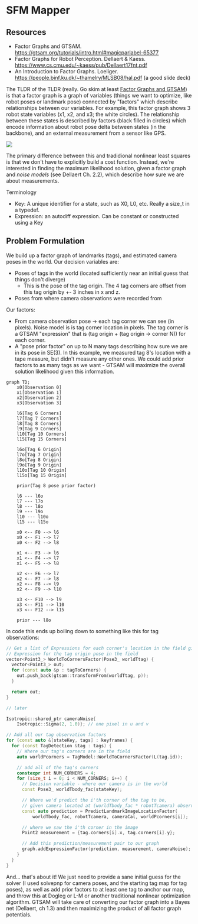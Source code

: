 # SFM Mapper

## Resources

- Factor Graphs and GTSAM. https://gtsam.org/tutorials/intro.html#magicparlabel-65377
- Factor Graphs for Robot Perception. Dellaert & Kaess. https://www.cs.cmu.edu/~kaess/pub/Dellaert17fnt.pdf 
- An Introduction to Factor Graphs. Loeliger. https://people.binf.ku.dk/~thamelry/MLSB08/hal.pdf (a good slide deck)

The TLDR of the TLDR (really. Go skim at least [Factor Graphs and GTSAM](https://gtsam.org/tutorials/intro.html#magicparlabel-65411)) is that a factor graph is a graph of variables (things we want to optimize, like robot poses or landmark pose) connected by "factors" which describe relationships between our variables. For example, this factor graph shows 3 robot state variables (x1, x2, and x3; the white circles). The relationship between these states is described by factors (black filled in circles) which encode information about robot pose delta between states (in the backbone), and an external measurement from a sensor like GPS.

![](https://gtsam.org/tutorials/intro-images/5_Users_dellaert_git_github_doc_images_FactorGraph2.png)

The primary difference between this and tradidional nonlinear least squares is that we don't have to explicitly build a cost function. Instead, we're interested in finding the maximum likelihood solution, given a factor graph and *noise models* (see Dellaert Ch. 2.2), which describe how sure we are about measurements.

Terminology
- Key: A unique identifier for a state, such as X0, L0, etc. Really a size_t in a typedef.
- Expression: an autodiff expression. Can be constant or constructed using a Key

## Problem Formulation

We build up a factor graph of landmarks (tags), and estimated camera poses in the world. Our decision variables are:
- Poses of tags in the world (located sufficiently near an initial guess that things don't diverge)
  - This is the pose of the tag origin. The 4 tag corners are offset from this tag origin by +- 3 inches in x and z.
- Poses from where camera observations were recorded from

Our factors:
- From camera observation pose -> each tag corner we can see (in pixels). Noise model is is tag corner location in pixels. The tag corner is a GTSAM "expression" that is (tag origin + (tag origin -> corner N)) for each corner.
- A "pose prior factor" on up to N many tags describing how sure we are in its pose in SE(3). In this example, we measured tag 8's location with a tape measure, but didn't measure any other ones. We could add prior factors to as many tags as we want - GTSAM will maximize the overall solution likelihood given this information.


```mermaid
graph TD;
    x0[Observation 0]
    x1[Observation 1]
    x2[Observation 2]
    x3[Observation 3]

    l6[Tag 6 Corners]
    l7[Tag 7 Corners]
    l8[Tag 8 Corners]
    l9[Tag 9 Corners]
    l10[Tag 10 Corners]
    l15[Tag 15 Corners]

    l6o[Tag 6 Origin]
    l7o[Tag 7 Origin]
    l8o[Tag 8 Origin]
    l9o[Tag 9 Origin]
    l10o[Tag 10 Origin]
    l15o[Tag 15 Origin]

    prior(Tag 8 pose prior factor)

    l6 --- l6o
    l7 --- l7o
    l8 --- l8o
    l9 --- l9o
    l10 --- l10o
    l15 --- l15o

    x0 <-- F0 --> l6
    x0 <-- F1 --> l7
    x0 <-- F2 --> l8

    x1 <-- F3 --> l6
    x1 <-- F4 --> l7
    x1 <-- F5 --> l8

    x2 <-- F6 --> l7
    x2 <-- F7 --> l8
    x2 <-- F8 --> l9
    x2 <-- F9 --> l10

    x3 <-- F10 --> l9
    x3 <-- F11 --> l10
    x3 <-- F12 --> l15

    prior --- l8o
```

In code this ends up boiling down to something like this for tag observations:

```cpp
// Get a list of Expressions for each corner's location in the field given an
// Expression for the tag origin pose in the field
vector<Point3_> WorldToCornersFactor(Pose3_ worldTtag) {
  vector<Point3_> out;
  for (const auto &p : tagToCorners) {
    out.push_back(gtsam::transformFrom(worldTtag, p));
  }

  return out;
}

// later

Isotropic::shared_ptr cameraNoise{
    Isotropic::Sigma(2, 1.0)}; // one pixel in u and v

// Add all our tag observation factors
for (const auto &[stateKey, tags] : keyframes) {
  for (const TagDetection &tag : tags) {
    // Where our tag's corners are in the field
    auto worldPcorners = TagModel::WorldToCornersFactor(L(tag.id));

    // add all of the tag's corners
    constexpr int NUM_CORNERS = 4;
    for (size_t i = 0; i < NUM_CORNERS; i++) {
      // Decision variable - where our camera is in the world
      const Pose3_ worldTbody_fac(stateKey);

      // Where we'd predict the i'th corner of the tag to be,
      // given camera located at (worldTbody_fac * robotTcamera) observing worldPcorners[i]
      const auto prediction = PredictLandmarkImageLocationFactor(
          worldTbody_fac, robotTcamera, cameraCal, worldPcorners[i]);

      // where we saw the i'th corner in the image
      Point2 measurement = {tag.corners[i].x, tag.corners[i].y};

      // Add this prediction/measurement pair to our graph
      graph.addExpressionFactor(prediction, measurement, cameraNoise);
    }
  }
}
```

And... that's about it! We just need to provide a sane initial guess for the solver (I used solvepnp for camera poses, and the starting tag map for tag poses), as well as add prior factors to at least one tag to anchor our map, and throw this at Dogleg or L-M or another traditional nonlinear optimization algorithm. GTSAM will take care of converting our factor graph into a Bayes net (Dellaert, ch 1.3) and then maximizing the product of all factor graph potentials.
